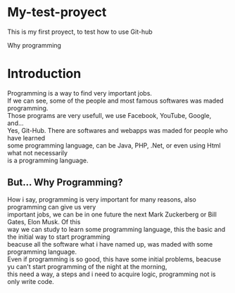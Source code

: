 # My-test-proyect
This is my first proyect, to test how to use Git-hub
<!--My first proyect-->
<!--I'll made this little proyect with some of Html and CSS integrated-->
<!--This proyect is made whit my little knowledge of Html and CSS-->
<!--Also, my english is some basic so this will be strange-->
<html>
  <head>
    Why programming
  </head>
  <body>
  <h1>
    Introduction
  </h1>
  <p>
    Programming is a way to find very important jobs.<br>
    If we can see, some of the people and most famous softwares was maded programming.<br>
    Those programs are very usefull, we use Facebook, YouTube, Google, and...<br>
    Yes, Git-Hub. There are softwares and webapps was maded for people who have learned<br>
    some programming language, can be Java, PHP, .Net, or even using Html what not necessarily<br>
    is a programming language.
  </p>
  <h2>
    But... Why Programming?
  </h2>
  <p>
    How i say, programming is very important for many reasons, also programming can give us very<br>
    important jobs, we can be in one future the next Mark Zuckerberg or Bill Gates, Elon Musk. Of this<br>
    way we can study to learn some programming language, this the basic and the initial way to start programming<br>
    beacuse all the software what i have named up, was maded with some programming language.<br>
    Even if programming is so good, this have some initial problems, beacuse yu can't start programming of the night at the morning,<br>
    this need a way, a steps and i need to acquire logic, programming not is only write code.<br>
  </p>
  <!--I wil be completing the code with the time-->
  </body>
</html>
